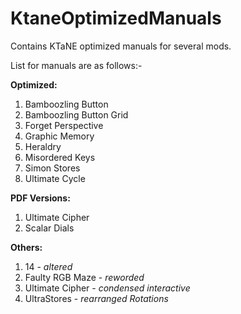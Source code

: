 # KtaneOptimizedManuals
Contains KTaNE optimized manuals for several mods.

List for manuals are as follows:-

**Optimized:**
1. Bamboozling Button
2. Bamboozling Button Grid
3. Forget Perspective
4. Graphic Memory
5. Heraldry
6. Misordered Keys
7. Simon Stores
8. Ultimate Cycle

**PDF Versions:**
1. Ultimate Cipher
2. Scalar Dials

**Others:**
1. 14 - *altered*
2. Faulty RGB Maze - *reworded*
3. Ultimate Cipher - *condensed interactive*
4. UltraStores - *rearranged Rotations*